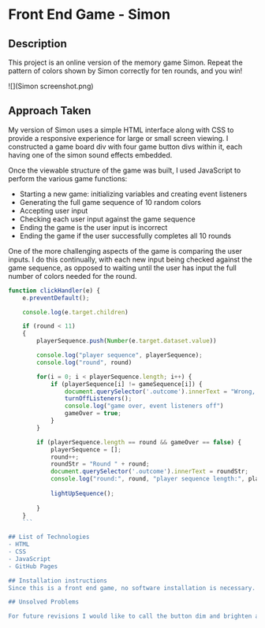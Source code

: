 # Front End Game - Simon

## Description
This project is an online version of the memory game Simon. Repeat the pattern of colors shown by Simon correctly for ten rounds, and you win! 

![](Simon screenshot.png)

## Approach Taken
My version of Simon uses a simple HTML interface along with CSS to provide a responsive experience for large or small screen viewing. I constructed a game board div with four game button divs within it, each having one of the simon sound effects embedded. 

Once the viewable structure of the game was built, I used JavaScript to perform the various game functions:

- Starting a new game: initializing variables and creating event listeners
- Generating the full game sequence of 10 random colors
- Accepting user input 
- Checking each user input against the game sequence
- Ending the game is the user input is incorrect
- Ending the game if the user successfully completes all 10 rounds

One of the more challenging aspects of the game is comparing the user inputs. I do this continually, with each new input being checked against the game sequence, as opposed to waiting until the user has input the full number of colors needed for the round. 

``` Javascript 
function clickHandler(e) {
    e.preventDefault();

    console.log(e.target.children)

    if (round < 11) 
    {
        playerSequence.push(Number(e.target.dataset.value))

        console.log("player sequence", playerSequence);
        console.log("round", round)

        for(i = 0; i < playerSequence.length; i++) {
            if (playerSequence[i] != gameSequence[i]) {
                document.querySelector('.outcome').innerText = "Wrong, Game Over.";
                turnOffListeners();
                console.log("game over, event listeners off")
                gameOver = true;
            } 
        }

        if (playerSequence.length == round && gameOver == false) { 
            playerSequence = [];
            round++;
            roundStr = "Round " + round;
            document.querySelector('.outcome').innerText = roundStr;
            console.log("round:", round, "player sequence length:", playerSequence.length)
            
            lightUpSequence();
            
        } 
    }
    ```

## List of Technologies
- HTML
- CSS
- JavaScript
- GitHub Pages

## Installation instructions
Since this is a front end game, no software installation is necessary. The game can be played at https://sethchad.github.io/frontend-game/. 

## Unsolved Problems

For future revisions I would like to call the button dim and brighten as well as the sounds effects in a more compact fashion. I use multiple if else statements to check data values on the button divs, but this uses several lines of code and shows up in multiple locations. 
